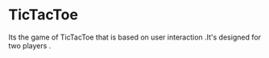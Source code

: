 # TicTacToe
Its the game of TicTacToe that is based on user interaction .It's designed for two players . 
